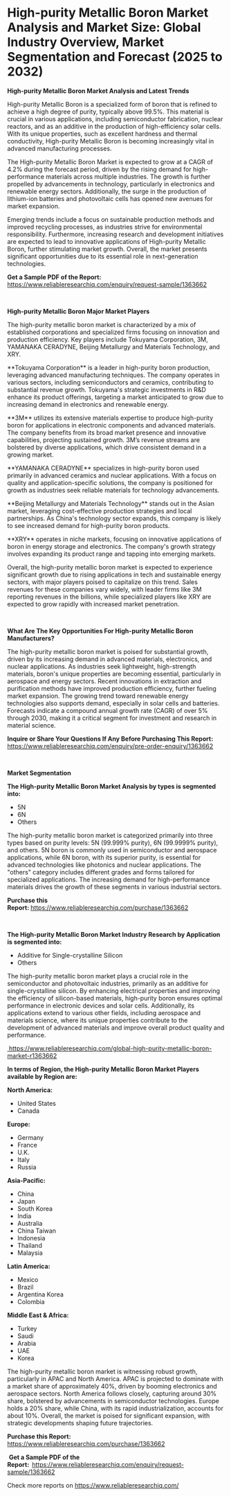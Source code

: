 <p><h1>High-purity Metallic Boron Market Analysis and Market Size: Global Industry Overview, Market Segmentation and Forecast (2025 to 2032)</h1></p><p><strong>High-purity Metallic Boron Market Analysis and Latest Trends</strong></p>
<p><p>High-purity Metallic Boron is a specialized form of boron that is refined to achieve a high degree of purity, typically above 99.5%. This material is crucial in various applications, including semiconductor fabrication, nuclear reactors, and as an additive in the production of high-efficiency solar cells. With its unique properties, such as excellent hardness and thermal conductivity, High-purity Metallic Boron is becoming increasingly vital in advanced manufacturing processes.</p><p>The High-purity Metallic Boron Market is expected to grow at a CAGR of 4.2% during the forecast period, driven by the rising demand for high-performance materials across multiple industries. The growth is further propelled by advancements in technology, particularly in electronics and renewable energy sectors. Additionally, the surge in the production of lithium-ion batteries and photovoltaic cells has opened new avenues for market expansion. </p><p>Emerging trends include a focus on sustainable production methods and improved recycling processes, as industries strive for environmental responsibility. Furthermore, increasing research and development initiatives are expected to lead to innovative applications of High-purity Metallic Boron, further stimulating market growth. Overall, the market presents significant opportunities due to its essential role in next-generation technologies.</p></p>
<p><strong>Get a Sample PDF of the Report:&nbsp;</strong> <a href="https://www.reliableresearchiq.com/enquiry/request-sample/1363662?utm_campaign=2251&utm_medium=2&utm_source=Github&utm_content=ia&utm_term=03022025&utm_id=high-purity-metallic-boron">https://www.reliableresearchiq.com/enquiry/request-sample/1363662</a></p>
<p>&nbsp;</p>
<p><strong>High-purity Metallic Boron Major Market Players</strong></p>
<p><p>The high-purity metallic boron market is characterized by a mix of established corporations and specialized firms focusing on innovation and production efficiency. Key players include Tokuyama Corporation, 3M, YAMANAKA CERADYNE, Beijing Metallurgy and Materials Technology, and XRY. </p><p>**Tokuyama Corporation** is a leader in high-purity boron production, leveraging advanced manufacturing techniques. The company operates in various sectors, including semiconductors and ceramics, contributing to substantial revenue growth. Tokuyama's strategic investments in R&D enhance its product offerings, targeting a market anticipated to grow due to increasing demand in electronics and renewable energy.</p><p>**3M** utilizes its extensive materials expertise to produce high-purity boron for applications in electronic components and advanced materials. The company benefits from its broad market presence and innovative capabilities, projecting sustained growth. 3M’s revenue streams are bolstered by diverse applications, which drive consistent demand in a growing market.</p><p>**YAMANAKA CERADYNE** specializes in high-purity boron used primarily in advanced ceramics and nuclear applications. With a focus on quality and application-specific solutions, the company is positioned for growth as industries seek reliable materials for technology advancements.</p><p>**Beijing Metallurgy and Materials Technology** stands out in the Asian market, leveraging cost-effective production strategies and local partnerships. As China's technology sector expands, this company is likely to see increased demand for high-purity boron products.</p><p>**XRY** operates in niche markets, focusing on innovative applications of boron in energy storage and electronics. The company's growth strategy involves expanding its product range and tapping into emerging markets.</p><p>Overall, the high-purity metallic boron market is expected to experience significant growth due to rising applications in tech and sustainable energy sectors, with major players poised to capitalize on this trend. Sales revenues for these companies vary widely, with leader firms like 3M reporting revenues in the billions, while specialized players like XRY are expected to grow rapidly with increased market penetration.</p></p>
<p>&nbsp;</p>
<p><strong>What Are The Key Opportunities For High-purity Metallic Boron Manufacturers?</strong></p>
<p><p>The high-purity metallic boron market is poised for substantial growth, driven by its increasing demand in advanced materials, electronics, and nuclear applications. As industries seek lightweight, high-strength materials, boron's unique properties are becoming essential, particularly in aerospace and energy sectors. Recent innovations in extraction and purification methods have improved production efficiency, further fueling market expansion. The growing trend toward renewable energy technologies also supports demand, especially in solar cells and batteries. Forecasts indicate a compound annual growth rate (CAGR) of over 5% through 2030, making it a critical segment for investment and research in material science.</p></p>
<p><strong>Inquire or Share Your Questions If Any Before Purchasing This Report:</strong> <a href="https://www.reliableresearchiq.com/enquiry/pre-order-enquiry/1363662?utm_campaign=2251&utm_medium=2&utm_source=Github&utm_content=ia&utm_term=03022025&utm_id=high-purity-metallic-boron">https://www.reliableresearchiq.com/enquiry/pre-order-enquiry/1363662</a></p>
<p>&nbsp;</p>
<p><strong>Market Segmentation</strong></p>
<p><strong>The High-purity Metallic Boron Market Analysis by types is segmented into:</strong></p>
<p><ul><li>5N</li><li>6N</li><li>Others</li></ul></p>
<p><p>The high-purity metallic boron market is categorized primarily into three types based on purity levels: 5N (99.999% purity), 6N (99.9999% purity), and others. 5N boron is commonly used in semiconductor and aerospace applications, while 6N boron, with its superior purity, is essential for advanced technologies like photonics and nuclear applications. The "others" category includes different grades and forms tailored for specialized applications. The increasing demand for high-performance materials drives the growth of these segments in various industrial sectors.</p></p>
<p><strong>Purchase this Report:&nbsp;</strong><a href="https://www.reliableresearchiq.com/purchase/1363662?utm_campaign=2251&utm_medium=2&utm_source=Github&utm_content=ia&utm_term=03022025&utm_id=high-purity-metallic-boron">https://www.reliableresearchiq.com/purchase/1363662</a></p>
<p>&nbsp;</p>
<p><strong>The High-purity Metallic Boron Market Industry Research by Application is segmented into:</strong></p>
<p><ul><li>Additive for Single-crystalline Silicon</li><li>Others</li></ul></p>
<p><p>The high-purity metallic boron market plays a crucial role in the semiconductor and photovoltaic industries, primarily as an additive for single-crystalline silicon. By enhancing electrical properties and improving the efficiency of silicon-based materials, high-purity boron ensures optimal performance in electronic devices and solar cells. Additionally, its applications extend to various other fields, including aerospace and materials science, where its unique properties contribute to the development of advanced materials and improve overall product quality and performance.</p></p>
<p><a href="https://www.reliableresearchiq.com/global-high-purity-metallic-boron-market-r1363662?utm_campaign=2251&utm_medium=2&utm_source=Github&utm_content=ia&utm_term=03022025&utm_id=high-purity-metallic-boron">&nbsp;https://www.reliableresearchiq.com/global-high-purity-metallic-boron-market-r1363662</a></p>
<p><strong>In terms of Region, the High-purity Metallic Boron Market Players available by Region are:</strong></p>
<p>
    <p> <strong> North America: </strong>
        <ul>
            <li>United States</li>
            <li>Canada</li>
        </ul>
        </p> 
    <p> <strong> Europe: </strong>
        <ul>
            <li>Germany</li>
            <li>France</li>
            <li>U.K.</li>
            <li>Italy</li>
            <li>Russia</li>
        </ul>
        </p> 
    <p> <strong> Asia-Pacific: </strong>
        <ul>
            <li>China</li>
            <li>Japan</li>
            <li>South Korea</li>
            <li>India</li>
            <li>Australia</li>
            <li>China Taiwan</li>
            <li>Indonesia</li>
            <li>Thailand</li>
            <li>Malaysia</li>
        </ul>
        </p> 
    <p> <strong> Latin America: </strong>
        <ul>
            <li>Mexico</li>
            <li>Brazil</li>
            <li>Argentina Korea</li>
            <li>Colombia</li>
        </ul>
        </p> 
    <p> <strong> Middle East & Africa: </strong>
        <ul>
            <li>Turkey</li>
            <li>Saudi</li>
            <li>Arabia</li>
            <li>UAE</li>
            <li>Korea</li>
        </ul>
    </p>
    </p>
<p><p>The high-purity metallic boron market is witnessing robust growth, particularly in APAC and North America. APAC is projected to dominate with a market share of approximately 40%, driven by booming electronics and aerospace sectors. North America follows closely, capturing around 30% share, bolstered by advancements in semiconductor technologies. Europe holds a 20% share, while China, with its rapid industrialization, accounts for about 10%. Overall, the market is poised for significant expansion, with strategic developments shaping future trajectories.</p></p>
<p><strong>Purchase this Report: </strong><a href="https://www.reliableresearchiq.com/purchase/1363662?utm_campaign=2251&utm_medium=2&utm_source=Github&utm_content=ia&utm_term=03022025&utm_id=high-purity-metallic-boron">https://www.reliableresearchiq.com/purchase/1363662</a></p>
<p>&nbsp;<strong>Get a Sample PDF of the Report:&nbsp;&nbsp;</strong><a href="https://www.reliableresearchiq.com/enquiry/request-sample/1363662?utm_campaign=2251&utm_medium=2&utm_source=Github&utm_content=ia&utm_term=03022025&utm_id=high-purity-metallic-boron">https://www.reliableresearchiq.com/enquiry/request-sample/1363662</a></p>
<p><strong></strong></p>
<p>Check more reports on <a href="https://www.reliableresearchiq.com/?utm_campaign=2251&utm_medium=2&utm_source=Github&utm_content=ia&utm_term=03022025&utm_id=high-purity-metallic-boron">https://www.reliableresearchiq.com/</a></p>
